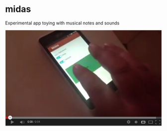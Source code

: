 midas
=====

Experimental app toying with musical notes and sounds

[![ScreenShot](https://github.com/novia713/midas/blob/master/Selecci%C3%B3n_007.png)](https://www.youtube.com/watch?v=4OW-xoev_jQ)

